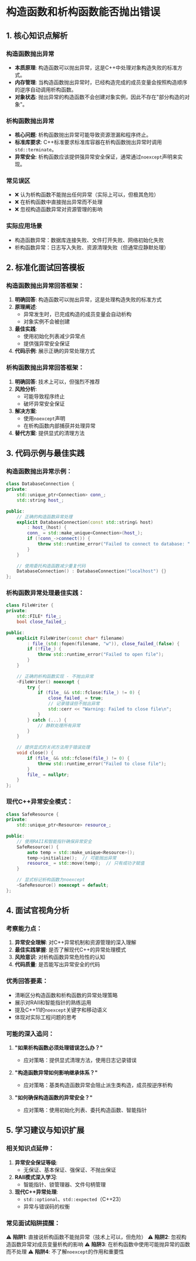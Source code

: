 
# 构造函数和析构函数能否抛出错误
## 1. 核心知识点解析
### 构造函数抛出异常
- **本质原理**: 构造函数可以抛出异常，这是C++中处理对象构造失败的标准方式。
- **内存管理**: 当构造函数抛出异常时，已经构造完成的成员变量会按照构造顺序的逆序自动调用析构函数。
- **对象状态**: 抛出异常的构造函数不会创建对象实例，因此不存在"部分构造的对象"。

### 析构函数抛出异常
- **核心问题**: 析构函数抛出异常可能导致资源泄漏和程序终止。
- **标准库要求**: C++标准要求标准库容器在析构函数抛出异常时调用`std::terminate`。
- **异常安全**: 析构函数应该提供强异常安全保证，通常通过`noexcept`声明来实现。

### 常见误区
- ❌ 认为析构函数不能抛出任何异常（实际上可以，但极其危险）
- ❌ 在析构函数中直接抛出异常而不处理
- ❌ 忽视构造函数异常对资源管理的影响

### 实际应用场景
- 构造函数异常：数据库连接失败、文件打开失败、网络初始化失败
- 析构函数异常：日志写入失败、资源清理失败（但通常应静默处理）

## 2. 标准化面试回答模板

### 构造函数抛出异常回答框架：
1. **明确回答**: 构造函数可以抛出异常，这是处理构造失败的标准方式
2. **原理阐述**: 
   - 异常发生时，已完成构造的成员变量会自动析构
   - 对象实例不会被创建
3. **最佳实践**: 
   - 使用初始化列表减少异常点
   - 提供强异常安全保证
4. **代码示例**: 展示正确的异常处理方式

### 析构函数抛出异常回答框架：
1. **明确回答**: 技术上可以，但强烈不推荐
2. **风险分析**: 
   - 可能导致程序终止
   - 破坏异常安全保证
3. **解决方案**: 
   - 使用`noexcept`声明
   - 在析构函数内部捕获并处理异常
4. **替代方案**: 提供显式的清理方法

## 3. 代码示例与最佳实践

### 构造函数抛出异常示例：
```cpp
class DatabaseConnection {
private:
    std::unique_ptr<Connection> conn_;
    std::string host_;
    
public:
    // 正确的构造函数异常处理
    explicit DatabaseConnection(const std::string& host) 
        : host_(host) {
        conn_ = std::make_unique<Connection>(host_);
        if (!conn_->connect()) {
            throw std::runtime_error("Failed to connect to database: " + host_);
        }
    }
    
    // 使用委托构造函数减少重复代码
    DatabaseConnection() : DatabaseConnection("localhost") {}
};
```

### 析构函数异常处理最佳实践：
```cpp
class FileWriter {
private:
    std::FILE* file_;
    bool close_failed_;
    
public:
    explicit FileWriter(const char* filename) 
        : file_(std::fopen(filename, "w")), close_failed_(false) {
        if (!file_) {
            throw std::runtime_error("Failed to open file");
        }
    }
    
    // 正确的析构函数实现 - 不抛出异常
    ~FileWriter() noexcept {
        try {
            if (file_ && std::fclose(file_) != 0) {
                close_failed_ = true;
                // 记录错误但不抛出异常
                std::cerr << "Warning: Failed to close file\n";
            }
        } catch (...) {
            // 静默处理所有异常
        }
    }
    
    // 提供显式的关闭方法用于错误处理
    void close() {
        if (file_ && std::fclose(file_) != 0) {
            throw std::runtime_error("Failed to close file");
        }
        file_ = nullptr;
    }
};
```

### 现代C++异常安全模式：
```cpp
class SafeResource {
private:
    std::unique_ptr<Resource> resource_;
    
public:
    // 使用RAII和智能指针确保异常安全
    SafeResource() {
        auto temp = std::make_unique<Resource>();
        temp->initialize();  // 可能抛出异常
        resource_ = std::move(temp);  // 只有成功才赋值
    }
    
    // 显式标记析构函数为noexcept
    ~SafeResource() noexcept = default;
};
```

## 4. 面试官视角分析

### 考察能力点：
1. **异常安全理解**: 对C++异常机制和资源管理的深入理解
2. **最佳实践掌握**: 是否了解现代C++的异常处理模式
3. **风险意识**: 对析构函数异常危险性的认知
4. **代码质量**: 是否能写出异常安全的代码

### 优秀回答要素：
- 清晰区分构造函数和析构函数的异常处理策略
- 展示对RAII和智能指针的熟练运用
- 提及C++11的`noexcept`关键字和移动语义
- 体现对实际工程问题的思考

### 可能的深入追问：
1. **"如果析构函数必须处理错误怎么办？"**
   - 应对策略：提供显式清理方法，使用日志记录错误
   
2. **"构造函数异常如何影响继承体系？"**
   - 应对策略：基类构造函数异常会阻止派生类构造，成员按逆序析构

3. **"如何确保构造函数的异常安全？"**
   - 应对策略：使用初始化列表、委托构造函数、智能指针

## 5. 学习建议与知识扩展

### 相关知识点延伸：
1. **异常安全保证等级**:
   - 无保证、基本保证、强保证、不抛出保证
2. **RAII模式深入学习**:
   - 智能指针、锁管理器、文件句柄管理
3. **现代C++异常处理**:
   - `std::optional`、`std::expected`（C++23）
   - 异常与错误码的权衡

### 常见面试陷阱提醒：
⚠️ **陷阱1**: 直接说析构函数不能抛异常（技术上可以，但危险）
⚠️ **陷阱2**: 忽视构造函数异常对成员变量析构的影响
⚠️ **陷阱3**: 在析构函数中使用可能抛异常的函数而不处理
⚠️ **陷阱4**: 不了解`noexcept`的作用和重要性
